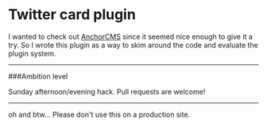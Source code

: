 Twitter card plugin
===

I wanted to check out [AnchorCMS](http://anchorcms.com/) since it seemed nice enough to give it a try. So I wrote this plugin as a way to skim around the code and evaluate the plugin system.

---

###Ambition level

Sunday afternoon/evening hack. 
Pull requests are welcome!

---

oh and btw... Please don't use this on a production site.
